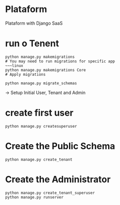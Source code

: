 # Plataform
 Plataform with Django SaaS

# run o Tenent
~~~linux
python manage.py makemigrations
# You may need to run migrations for specific app
~~~linux
python manage.py makemigrations Core
# Apply migrations
~~~
~~~linux
python manage.py migrate_schemas
~~~

-> Setup Initial User, Tenant and Admin

# create first user
~~~linux
python manage.py createsuperuser
~~~
# Create the Public Schema
~~~linux
python manage.py create_tenant
~~~
# Create the Administrator
~~~linux
python manage.py create_tenant_superuser
python manage.py runserver
~~~